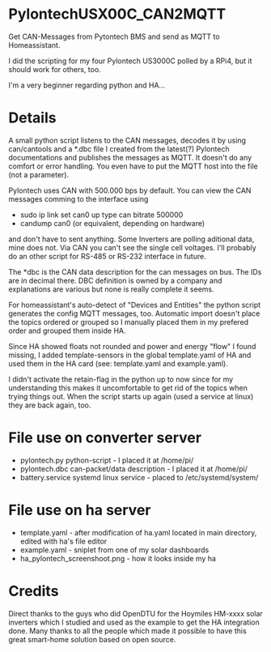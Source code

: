 # PylontechUSX00C_CAN2MQTT
Get CAN-Messages from Pytontech BMS and send as MQTT to Homeassistant.

I did the scripting for my four Pylontech US3000C polled by a RPi4, but it should work for others, too.

I'm a very beginner regarding python and HA...

# Details
A small python script listens to the CAN messages, decodes it by using can/cantools and
a *.dbc file I created from the latest(?) Pylontech documentations and publishes the
messages as MQTT. It doesn't do any comfort or error handling. You even have to put
the MQTT host into the file (not a parameter).

Pylontech uses CAN with 500.000 bps by default. You can view the CAN messages comming to 
the interface using

* sudo ip link set can0 up type can bitrate 500000
* candump can0  (or equivalent, depending on hardware) 

and don't have to sent anything. Some Inverters are polling aditional data, mine does not.
Via CAN you can't see the single cell voltages. I'll probably do an other script for
RS-485 or RS-232 interface in future.

The *dbc is the CAN data description for the can messages on bus. The IDs are in decimal there.
DBC definition is owned by a company and explanations are various but none is really complete
it seems. 

For homeassistant's auto-detect of "Devices and Entities" the python script generates the 
config MQTT messages, too. Automatic import doesn't place the topics ordered or grouped so 
I manually placed them in my prefered order and grouped them inside HA.

Since HA showed floats not rounded and power and energy "flow" I found missing, I added 
template-sensors in the global template.yaml of HA and used them in the HA card 
(see: template.yaml and example.yaml).

I didn't activate the retain-flag in the python up to now since for my understanding 
this makes it uncomfortable to get rid of the topics when trying things out.
When the script starts up again (used a service at linux) they are back again, too.
# File use on converter server
* pylontech.py  python-script - I placed it at /home/pi/
* pylontech.dbc can-packet/data description - I placed it at /home/pi/
* battery.service systemd linux service - placed to /etc/systemd/system/

# File use on ha server
* template.yaml - after modification of ha.yaml located in main directory, edited with ha's file editor 
* example.yaml - sniplet from one of my solar dashboards 
* ha_pylontech_screenshoot.png - how it looks inside my ha

# Credits
Direct thanks to the guys who did OpenDTU for the Hoymiles HM-xxxx solar inverters which I studied
and used as the example to get the HA integration done. Many thanks to all the people which made it 
possible to have this great smart-home solution based on open source.
